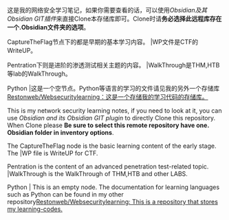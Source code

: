 这是我的网络安全学习笔记，如果你需要查看的话，可以使用*Obsidian及其Obsidian GIT插件*来直接Clone本存储库即可。Clone时请**务必选择此远程库存在一个.Obsidian文件夹的选项**。

CaptureTheFlag节点下的都是早期的基本学习内容。
  |WP文件是CTF的WriteUP。
  
Pentration下则是进阶的渗透测试相关主题的内容。
  |WalkThrough是THM,HTB等lab的WalkThrough。
  
Python
  |这是一个空节点。Python等语言的学习的文件请见我的另外一个存储库[Restonweb/Websecuritylearning：这是一个存储我的学习代码的存储库。](https://github.com/Restonweb/Websecuritylearning)


This is my network security learning notes, if you need to look at it, you can use *Obsidian and its Obsidian GIT plugin* to directly Clone this repository. When Clone please **Be sure to select this remote repository have one. Obsidian folder in inventory options**.

The CaptureTheFlag node is the basic learning content of the early stage.
The |WP file is WriteUP for CTF.

Pentration is the content of an advanced penetration test-related topic.
|WalkThrough is the WalkThrough of THM,HTB and other LABS.

Python
| This is an empty node. The documentation for learning languages such as Python can be found in my other repository[Restonweb/Websecuritylearning: This is a repository that stores my learning-codes.](https://github.com/Restonweb/Websecuritylearning)

